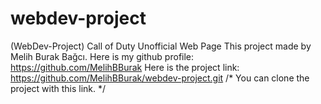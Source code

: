 # webdev-project
(WebDev-Project) Call of Duty Unofficial Web Page
This project made by Melih Burak Bağcı.
Here is my github profile:
https://github.com/MelihBBurak
Here is the project link: 
https://github.com/MelihBBurak/webdev-project.git 
/* You can clone the project with this link. */
